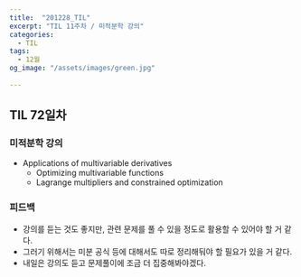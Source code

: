 ```yaml
---
title:  "201228_TIL"
excerpt: "TIL 11주차 / 미적분학 강의"
categories:
  - TIL
tags:
  - 12월
og_image: "/assets/images/green.jpg"
  
---
```

## TIL 72일차

### 미적분학 강의

- Applications of multivariable derivatives
  - Optimizing multivariable functions
  - Lagrange multipliers and constrained optimization

### 피드백
- 강의를 듣는 것도 좋지만, 관련 문제를 풀 수 있을 정도로 활용할 수 있어야 할 거 같다.
- 그러기 위해서는 미분 공식 등에 대해서도 따로 정리해둬야 할 필요가 있을 거 같다.
- 내일은 강의도 듣고 문제풀이에 조금 더 집중해봐야겠다.
